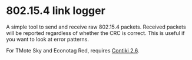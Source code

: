 # 802.15.4 link logger #

A simple tool to send and receive raw 802.15.4 packets. Received packets will be reported regardless of whether the CRC is correct. This is useful if you want to look at error patterns.

For TMote Sky and Econotag Red, requires [Contiki 2.6](https://github.com/contiki-os/contiki/releases).
